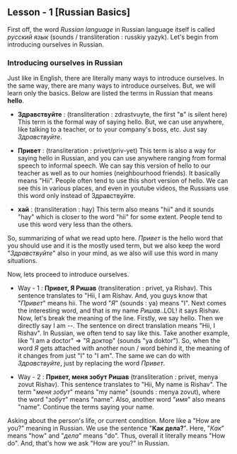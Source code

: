 ## Lesson - 1 [Russian Basics]

First off, the word _Russian language_ in Russian language itself is called _русский язык_ (sounds / transliteration : russkiy yazyk). Let's begin from introducing ourselves in Russian.

### Introducing ourselves in Russian

Just like in English, there are literally many ways to introduce ourselves. In the same way, there are many ways to introduce ourselves. But, we will learn only the basics. Below are listed the terms in Russian that means __hello__.

* __Здравствуйте__ : (transliteration : zdrastvuyte, the first "в" is silent here) This term is the formal way of saying hello. But, we can use anywhere, like talking to a teacher, or to your company's boss, etc. Just say _Здравствуйте_.

* __Привет__ : (transliteration : privet/priv-yet) This term is also a way for saying hello in Russian, and you can use anywhere ranging from formal speech to informal speech. We can say this version of hello to our teacher as well as to our homies (neighbourhood friends). It basically means "Hii". People often tend to use this short version of hello. We can see this in various places, and even in youtube videos, the Russians use this word only instead of Здравствуйте.

* __хай__ : (transliteration : hay) This term also means "hii" and it sounds "hay" which is closer to the word "hii" for some extent. People tend to use this word very less than the others.

So, summarizing of what we read upto here. _Привет_ is the hello word that you should use and it is the mostly used term, but we also keep the word "_Здравствуйте_" also in your mind, as we also will use this word in many situations.

Now, lets proceed to introduce ourselves.
* Way - 1 : __Привет, Я Ришав__ (transliteration : privet, ya Rishav). This sentence translates to "Hii, I am Rishav. And, you guys know that "_Привет_" means hii. The word "_Я_" (sounds : ya) means "I". Next comes the interesting word, and that is my name _Ришав_..LOL! it says Rishav. Now, let's break the meaning of the line. Firstly, we say hello. Then we directly say I am --. The sentence on direct translation means "Hii, I Rishav". In Russian, we often tend to say like this. Take another example, like "I am a doctor" => "Я доктор" (sounds "ya doktor"). So, when the word _Я_ gets attached with another noun / word behind it, the meaning of it changes from just "I" to "I am". The same we can do with _Здравствуйте_, just by replacing the word _Привет_.

* Way - 2 : __Привет, меня зобут Ришав__ (transliteration : privet, menya zovut Rishav). This sentence translates to "Hii, My name is Rishav". The term "_меня зобут_" means "my name" (sounds : menya zovut), where the word "_зобут_" means "name". Also, another word "_имя_" also means "name". Continue the terms saying your name.

Asking about the person's life, or current condition. More like a "How are you?" meaning in Russian. We use the sentence "__Как дела?__". Here, "_Как_" means "how" and "_дела_" means "do". Thus, overall it literally means "How do". And, that's how we ask "How are you?" in Russian.
